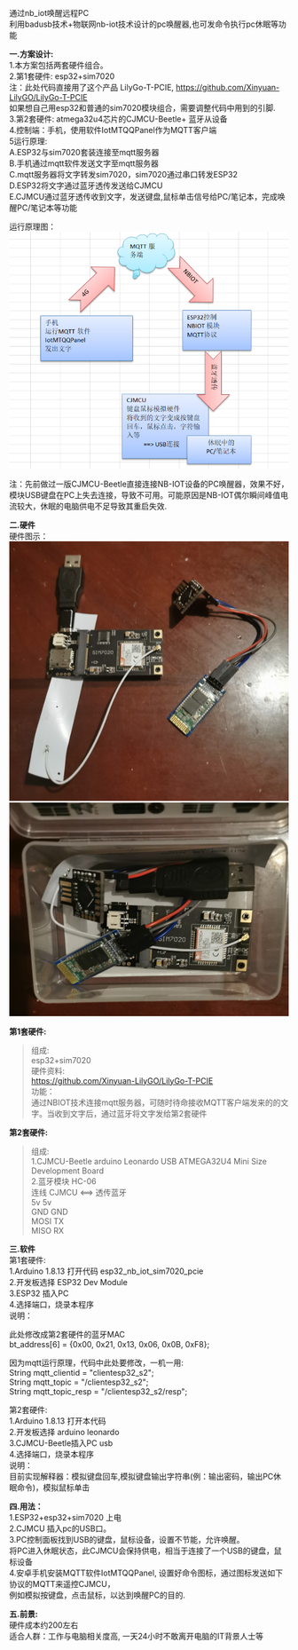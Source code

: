 通过nb_iot唤醒远程PC <br/>
利用badusb技术+物联网nb-iot技术设计的pc唤醒器,也可发命令执行pc休眠等功能<br/>

 <b>一.方案设计:</b><br/>
1.本方案包括两套硬件组合。<br/>
2.第1套硬件: esp32+sim7020 <br/>
注：此处代码直接用了这个产品 LilyGo-T-PCIE,  https://github.com/Xinyuan-LilyGO/LilyGo-T-PCIE <br/>
    如果想自己用esp32和普通的sim7020模块组合，需要调整代码中用到的引脚. <br/>
3.第2套硬件: atmega32u4芯片的CJMCU-Beetle+ 蓝牙从设备 <br/>
4.控制端：手机，使用软件IotMTQQPanel作为MQTT客户端 <br/>
5运行原理:<br/>
  A.ESP32与sim7020套装连接至mqtt服务器<br/>
  B.手机通过mqtt软件发送文字至mqtt服务器<br/>
  C.mqtt服务器将文字转发sim7020，sim7020通过串口转发ESP32<br/>
  D.ESP32将文字通过蓝牙透传发送给CJMCU<br/>
  E.CJMCU通过蓝牙透传收到文字，发送键盘,鼠标单击信号给PC/笔记本，完成唤醒PC/笔记本等功能<br/>
  
运行原理图：<br/>
<img src= 'https://github.com/lixy123/nbiot_waker_pc/blob/main/yuanli.JPG?raw=true' /> <br/>

注：先前做过一版CJMCU-Beetle直接连接NB-IOT设备的PC唤醒器，效果不好，模块USB键盘在PC上失去连接，导致不可用。可能原因是NB-IOT偶尔瞬间峰值电流较大，休眠的电脑供电不足导致其重启失效.<br/>

 <b> 二.硬件</b>  <br/> 
  硬件图示： <br/> 
<img src= 'https://github.com/lixy123/nbiot_waker_pc/blob/main/all.jpg?raw=true' />  <br/> 
<img src= 'https://github.com/lixy123/nbiot_waker_pc/blob/main/he.jpg?raw=true' />  <br/> 
 
<b>第1套硬件: </b> <br/>
>组成:<br/>
esp32+sim7020<br/>
>硬件资料:<br/>
https://github.com/Xinyuan-LilyGO/LilyGo-T-PCIE<br/>
>功能：<br/>
通过NBIOT技术连接mqtt服务器，可随时待命接收MQTT客户端发来的的文字。当收到文字后，通过蓝牙将文字发给第2套硬件<br/>
    
<b>第2套硬件: </b> <br/>
>组成:<br/>
  1.CJMCU-Beetle arduino Leonardo USB ATMEGA32U4 Mini Size Development Board <br/>
  2.蓝牙模块 HC-06 <br/>
>连线
  CJMCU <==> 透传蓝牙 <br/>
  5v         5v <br/>
  GND        GND <br/>
  MOSI       TX <br/>
  MISO       RX   <br/>

 <b> 三.软件</b>  <br/>
 第1套硬件: <br/>
  1.Arduino 1.8.13 打开代码 esp32_nb_iot_sim7020_pcie <br/>
  2.开发板选择 ESP32 Dev Module <br/>
  3.ESP32 插入PC <br/>
  4.选择端口，烧录本程序 <br/>
  说明：<br/>

  此处修改成第2套硬件的蓝牙MAC<br/>
  bt_address[6]  = {0x00, 0x21, 0x13, 0x06, 0x0B, 0xF8};<br/>

  因为mqtt运行原理，代码中此处要修改，一机一用: <br/>
  String mqtt_clientid = "clientesp32_s2"; <br/>
  String mqtt_topic = "/clientesp32_s2"; <br/>
  String mqtt_topic_resp = "/clientesp32_s2/resp"; <br/>

 第2套硬件:<br/>
  1.Arduino 1.8.13 打开本代码<br/>
  2.开发板选择 arduino leonardo<br/>
  3.CJMCU-Beetle插入PC usb<br/>
  4.选择端口，烧录本程序<br/>
  说明：<br/>
  目前实现解释器：模拟键盘回车,模拟键盘输出字符串(例：输出密码，输出PC休眠命令)，模拟鼠标单击<br/>
  
 <b> 四.用法：</b> <br/>
  1.ESP32+esp32+sim7020 上电 <br/>
  2.CJMCU 插入pc的USB口。<br/>
  3.PC控制面板找到USB的键盘，鼠标设备，设置不节能，允许唤醒。 <br/> 
    将PC进入休眠状态，此CJMCU会保持供电，相当于连接了一个USB的键盘，鼠标设备 <br/>
  4.安卓手机安装MQTT软件IotMTQQPanel, 设置好命令图标，通过图标发送如下协议的MQTT来遥控CJMCU， <br/>
    例如模拟按键盘，点击鼠标，以达到唤醒PC的目的. <br/>
  
 <b> 五.前景:</b> <br/>
硬件成本约200左右<br/>
适合人群：工作与电脑相关度高, 一天24小时不敢离开电脑的IT背景人士等<br/>

 



